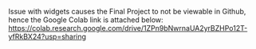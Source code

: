 Issue with widgets causes the Final Project to not be viewable in Github, hence the Google Colab link is attached below:
https://colab.research.google.com/drive/1ZPn9bNwrnaUA2yrBZHPo12T-yfRkBX24?usp=sharing
